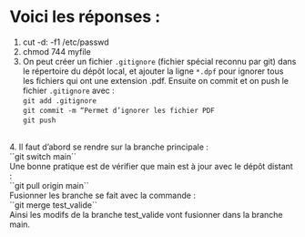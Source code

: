 # Voici les réponses :

1. cut -d: -f1 /etc/passwd<br>
2. chmod 744 myfile<br>
3. On peut créer un fichier ``.gitignore`` (fichier spécial reconnu par git) dans le répertoire du dépôt local, et ajouter la ligne ``*.dpf`` pour ignorer tous les fichiers qui ont une extension .pdf. Ensuite on commit et on push le fichier ``.gitignore`` avec :<br>
``git add .gitignore``<br>
``git commit -m “Permet d’ignorer les fichier PDF``<br>
``git push``<br>
<br>
4. Il faut d’abord se rendre sur la branche principale :<br>
``git switch main``<br>
Une bonne pratique est de vérifier que main est à jour avec le dépôt distant :<br>
``git pull origin main``<br>
Fusionner les branche se fait avec la commande :<br>
``git merge test_valide``<br>
Ainsi les modifs de la branche test_valide vont fusionner dans la branche main.<br>

